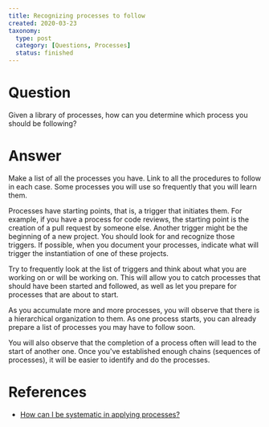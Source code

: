 ```yaml
---
title: Recognizing processes to follow
created: 2020-03-23
taxonomy:
  type: post
  category: [Questions, Processes]
  status: finished
---
```


# Question
Given a library of processes, how can you determine which process you should be following?

# Answer
Make a list of all the processes you have. Link to all the procedures to follow in each case. Some processes you will use so frequently that you will learn them.

Processes have starting points, that is, a trigger that initiates them. For example, if you have a process for code reviews, the starting point is the creation of a pull request by someone else. Another trigger might be the beginning of a new project. You should look for and recognize those triggers. If possible, when you document your processes, indicate what will trigger the instantiation of one of these projects.

Try to frequently look at the list of triggers and think about what you are working on or will be working on. This will allow you to catch processes that should have been started and followed, as well as let you prepare for processes that are about to start.

As you accumulate more and more processes, you will observe that there is a hierarchical organization to them. As one process starts, you can already prepare a list of processes you may have to follow soon.

You will also observe that the completion of a process often will lead to the start of another one. Once you've established enough chains (sequences of processes), it will be easier to identify and do the processes.

# References
* [How can I be systematic in applying processes?](../12/article.md)
